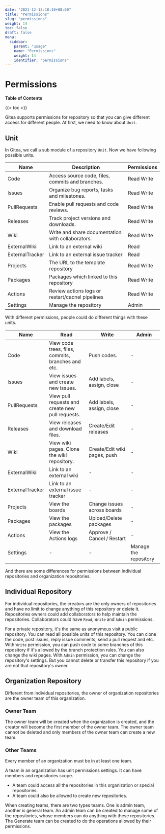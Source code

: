 ```yaml
---
date: "2021-12-13:10:10+08:00"
title: "Permissions"
slug: "permissions"
weight: 14
toc: false
draft: false
menu:
  sidebar:
    parent: "usage"
    name: "Permissions"
    weight: 14
    identifier: "permissions"
---
```


# Permissions

**Table of Contents**

{{< toc >}}

Gitea supports permissions for repository so that you can give different access for different people. At first, we need to know about `Unit`.

## Unit

In Gitea, we call a sub module of a repository `Unit`. Now we have following possible units.

| Name            | Description                                          | Permissions |
| --------------- | ---------------------------------------------------- | ----------- |
| Code            | Access source code, files, commits and branches.     | Read Write  |
| Issues          | Organize bug reports, tasks and milestones.          | Read Write  |
| PullRequests    | Enable pull requests and code reviews.               | Read Write  |
| Releases        | Track project versions and downloads.                | Read Write  |
| Wiki            | Write and share documentation with collaborators.    | Read Write  |
| ExternalWiki    | Link to an external wiki                             | Read        |
| ExternalTracker | Link to an external issue tracker                    | Read        |
| Projects        | The URL to the template repository                   | Read Write  |
| Packages        | Packages which linked to this repository             | Read Write  |
| Actions         | Review actions logs or restart/cacnel pipelines      | Read Write  |
| Settings        | Manage the repository                                | Admin       |

With different permissions, people could do different things with these units.

| Name            | Read                                               | Write                        | Admin                     |
| --------------- | -------------------------------------------------  | ---------------------------- | ------------------------- |
| Code            | View code trees, files, commits, branches and etc. | Push codes.                  | -                         |
| Issues          | View issues and create new issues.                 | Add labels, assign, close    | -                         |
| PullRequests    | View pull requests and create new pull requests.   | Add labels, assign, close    | -                         |
| Releases        | View releases and download files.                  | Create/Edit releases         | -                         |
| Wiki            | View wiki pages. Clone the wiki repository.        | Create/Edit wiki pages, push | -                         |
| ExternalWiki    | Link to an external wiki                           | -                            | -                         |
| ExternalTracker | Link to an external issue tracker                  | -                            | -                         |
| Projects        | View the boards                                    | Change issues across boards  | -                         |
| Packages        | View the packages                                  | Upload/Delete packages       | -                         |
| Actions         | View the Actions logs                              | Approve / Cancel / Restart   | -                         |
| Settings        | -                                                  | -                            | Manage the repository     |

And there are some differences for permissions between individual repositories and organization repositories.

## Individual Repository

For individual repositories, the creators are the only owners of repositories and have no limit to change anything of this
repository or delete it. Repositories owners could add collaborators to help maintain the repositories. Collaborators could have `Read`, `Write` and `Admin` permissions.

For a private repository, it's the same as anonymous visit a public repository. You can read all possible units of this repository. You can clone the code, post issues, reply issue comments, send a pull request and etc. With `Write` permission, you can push code to some branches of this repository if it's allowed by the branch protection rules. You can also change the wiki pages. With `Admin` permission, you can change the repository's settings.
But you cannot delete or transfer this repository if you are not that repository's owner.

## Organization Repository

Different from individual repositories, the owner of organization repositories are the owner team of this organization.

### Owner Team

The owner team will be created when the organization is created, and the creator will become the first member of the owner team. The owner team cannot be deleted and only members of the owner team can create a new team.

### Other Teams

Every member of an organization must be in at least one team.

A team in an organization has unit permissions settings. It can have members and repositories scope.

- A team could access all the repositories in this organization or special repositories.
- A team could also be allowed to create new repositories.

When creating teams, there are two types teams. One is admin team, another is general team. An admin team can be created to manage some of the repositories, whose members can do anything with these repositories. The Generate team can be created to do the operations allowed by their permissions.
